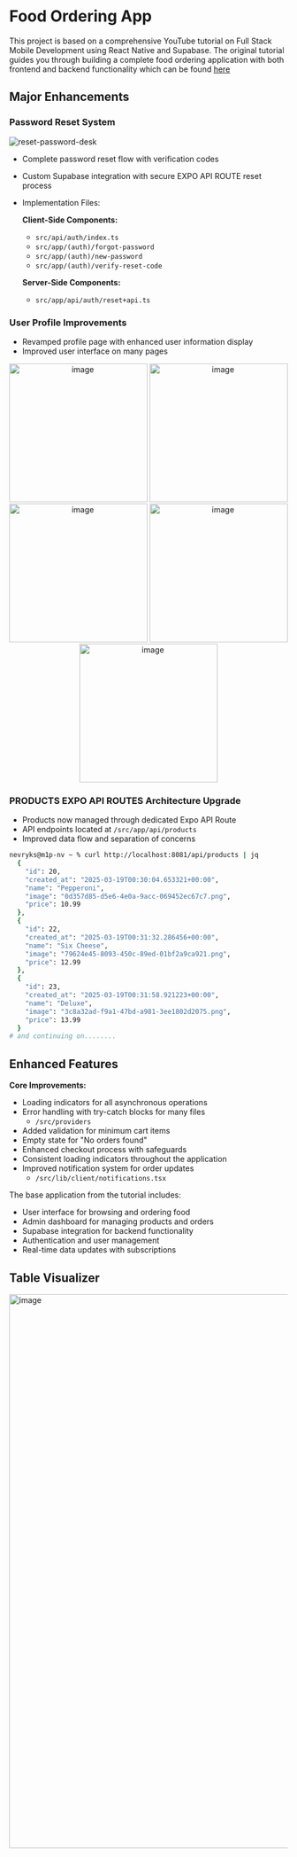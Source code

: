 # Food Ordering App

This project is based on a comprehensive YouTube tutorial on Full Stack Mobile Development using React Native and Supabase. The original tutorial guides you through building a complete food ordering application with both frontend and backend functionality which can be found [here](https://www.youtube.com/watch?v=rIYzLhkG9TA)

## Major Enhancements

### Password Reset System

![reset-password-desk](https://github.com/user-attachments/assets/c13b3ed1-64af-4b10-883c-61eb4c36764b)
- Complete password reset flow with verification codes
- Custom Supabase integration with secure EXPO API ROUTE reset process
- Implementation Files:

  **Client-Side Components:**
  - `src/api/auth/index.ts`
  - `src/app/(auth)/forgot-password`
  - `src/app/(auth)/new-password`
  - `src/app/(auth)/verify-reset-code`
  
  **Server-Side Components:**
  - `src/app/api/auth/reset+api.ts`

### User Profile Improvements
- Revamped profile page with enhanced user information display
- Improved user interface on many pages


<div align="center">
  <img width="250" alt="image" src="https://github.com/user-attachments/assets/687cd06c-93d6-4120-9ca4-fa77005ea154" />
  <img width="250" alt="image" src="https://github.com/user-attachments/assets/abd1607a-932a-4cc9-b196-9b8880367ab4" />
  <img width="250" alt="image" src="https://github.com/user-attachments/assets/7e44d1ec-337b-47fc-8c82-8b840010b5be" />
  <img width="250" alt="image" src="https://github.com/user-attachments/assets/1f45a6ef-5791-4ef6-aaf3-592a426640b3" />
  <img width="250" alt="image" src="https://github.com/user-attachments/assets/1924f9bd-7f70-4d81-817c-b406e7973381" />
</div>


### PRODUCTS EXPO API ROUTES Architecture Upgrade
- Products now managed through dedicated Expo API Route
- API endpoints located at `/src/app/api/products`
- Improved data flow and separation of concerns


```zsh
nevryks@m1p-nv ~ % curl http://localhost:8081/api/products | jq   
  {
    "id": 20,
    "created_at": "2025-03-19T00:30:04.653321+00:00",
    "name": "Pepperoni",
    "image": "0d357d85-d5e6-4e0a-9acc-069452ec67c7.png",
    "price": 10.99
  },
  {
    "id": 22,
    "created_at": "2025-03-19T00:31:32.286456+00:00",
    "name": "Six Cheese",
    "image": "79624e45-8093-450c-89ed-01bf2a9ca921.png",
    "price": 12.99
  },
  {
    "id": 23,
    "created_at": "2025-03-19T00:31:58.921223+00:00",
    "name": "Deluxe",
    "image": "3c8a32ad-f9a1-47bd-a981-3ee1802d2075.png",
    "price": 13.99
  }
# and continuing on........
```


## Enhanced Features

**Core Improvements:**
- Loading indicators for all asynchronous operations
- Error handling with try-catch blocks for many files
  - `/src/providers`
- Added validation for minimum cart items
- Empty state for "No orders found"
- Enhanced checkout process with safeguards
- Consistent loading indicators throughout the application
- Improved notification system for order updates
  - `/src/lib/client/notifications.tsx`

The base application from the tutorial includes:
- User interface for browsing and ordering food
- Admin dashboard for managing products and orders
- Supabase integration for backend functionality
- Authentication and user management
- Real-time data updates with subscriptions


## Table Visualizer
<img width="1000" alt="image" src="https://github.com/user-attachments/assets/82c9720c-56e7-4922-991e-72768c2d1b4c" />

